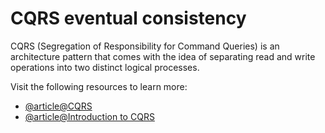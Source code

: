 # CQRS eventual consistency

CQRS (Segregation of Responsibility for Command Queries) is an architecture pattern that comes with the idea of separating read and write operations into two distinct logical processes.

Visit the following resources to learn more:

- [@article@CQRS](https://martinfowler.com/bliki/CQRS.html)
- [@article@Introduction to CQRS](https://learn.microsoft.com/en-us/azure/architecture/patterns/cqrs)
